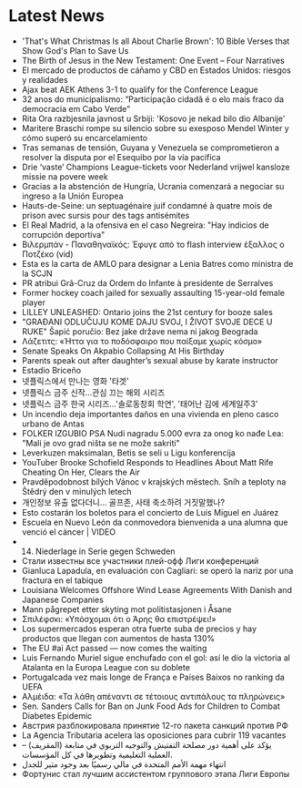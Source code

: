 # Latest News
-  'That's What Christmas Is all About Charlie Brown': 10 Bible Verses that Show God's Plan to Save Us
-  The Birth of Jesus in the New Testament: One Event – Four Narratives
-  El mercado de productos de cáñamo y CBD en Estados Unidos: riesgos y realidades
-  Ajax beat AEK Athens 3-1 to qualify for the Conference League
-  32 anos do municipalismo: “Participação cidadã é o elo mais fraco da democracia em Cabo Verde”
-  Rita Ora razbjesnila javnost u Srbiji: 'Kosovo je nekad bilo dio Albanije'
-  Maritere Braschi rompe su silencio sobre su exesposo Mendel Winter y cómo superó su encarcelamiento
-  Tras semanas de tensión, Guyana y Venezuela se comprometieron a resolver la disputa por el Esequibo por la vía pacífica
-  Drie ‘vaste’ Champions League-tickets voor Nederland vrijwel kansloze missie na povere week
-  Gracias a la abstención de Hungría, Ucrania comenzará a negociar su ingreso a la Unión Europea
-  Hauts-de-Seine: un septuagénaire juif condamné à quatre mois de prison avec sursis pour des tags antisémites
-  El Real Madrid, a la ofensiva en el caso Negreira: "Hay indicios de corrupción deportiva"
-  Βιλερμπάν - Παναθηναϊκός: Έφυγε από το flash interview έξαλλος ο Ποτζέκο (vid)
-  Esta es la carta de AMLO para designar a Lenia Batres como ministra de la SCJN
-  PR atribui Grã-Cruz da Ordem do Infante à presidente de Serralves
-  Former hockey coach jailed for sexually assaulting 15-year-old female player
-  LILLEY UNLEASHED: Ontario joins the 21st century for booze sales
-  "GRAĐANI ODLUČUJU KOME DAJU SVOJ, I ŽIVOT SVOJE DECE U RUKE" Šapić poručio: Bez jake države nema ni jakog Beograda
-  Λάζετιτς: «Ήττα για το ποδόσφαιρο που παίξαμε χωρίς κόσμο»
-  Senate Speaks On Akpabio Collapsing At His Birthday
-  Parents speak out after daughter’s sexual abuse by karate instructor
-  Estadio Briceño
-  넷플릭스에서 만나는 영화 '타겟'
-  넷플릭스 금주 신작...관심 끄는 해외 시리즈
-  넷플릭스 금주 한국 시리즈...'솔로동창회 학연', '태어난 김에 세계일주3'
-  Un incendio deja importantes daños en una vivienda en pleno casco urbano de Antas
-  FOLKER IZGUBIO PSA Nudi nagradu 5.000 evra za onog ko nađe Lea: "Mali je ovo grad ništa se ne može sakriti"
-  Leverkuzen maksimalan, Betis se seli u Ligu konferencija
-  YouTuber Brooke Schofield Responds to Headlines About Matt Rife Cheating On Her, Clears the Air
-  Pravděpodobnost bílých Vánoc v krajských městech. Sníh a teploty na Štědrý den v minulých letech
-  개인정보 유출 없다더니… 골프존, 사태 축소하려 거짓말했나?
-  Esto costarán los boletos para el concierto de Luis Miguel en Juárez
-  Escuela en Nuevo León da conmovedora bienvenida a una alumna que venció el cáncer | VIDEO
-  14. Niederlage in Serie gegen Schweden
-  Стали известны все участники плей-офф Лиги конференций
-  Gianluca Lapadula, en evaluación con Cagliari: se operó la nariz por una fractura en el tabique
-  Louisiana Welcomes Offshore Wind Lease Agreements With Danish and Japanese Companies
-  Mann pågrepet etter skyting mot politistasjonen i Åsane
-  Σπιλέφσκι: «Υπόσχομαι ότι ο Άρης θα επιστρέψει!»
-  Los supermercados esperan otra fuerte suba de precios y hay productos que llegan con aumentos de hasta 130%
-  The EU #ai Act passed — now comes the waiting
-  Luis Fernando Muriel sigue enchufado con el gol: así le dio la victoria al Atalanta en la Europa League con su doblete
-  Portugalcada vez mais longe de França e Países Baixos no ranking da UEFA
-  Αλμέιδα: «Τα λάθη απέναντι σε τέτοιους αντιπάλους τα πληρώνεις»
-  Sen. Sanders Calls for Ban on Junk Food Ads for Children to Combat Diabetes Epidemic
-  Австрия разблокировала принятие 12-го пакета санкций против РФ
-  La Agencia Tributaria acelera las oposiciones para cubrir 119 vacantes
-  – (المقريف) يؤكد على أهمية دور مصلحة التفتيش والتوجيه التربوي في متابعة العملية التعليمية وتطويرها في كل المؤسسات.
-  انتهاء مهمة الأمم المتحدة في مالي رسميًا بعد وجود مثير للجدل
-  Фортунис стал лучшим ассистентом группового этапа Лиги Европы
